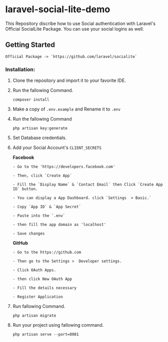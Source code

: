 
# laravel-social-lite-demo

This Repository discribe how to use Social authentication with Laravel's Official SocialLite Package. You can use your social logins as well.

 ## Getting Started

    Official Package -> `https://github.com/laravel/socialite`
    
### Installation:

1. Clone the repository and import it to your favorite IDE.
2. Run the fallowing Command.
		

    `composer install`

3. Make a copy of `.env.example` and Rename it to `.env`
4. Run the fallowing Command
		

    `php artisan key:generate`

5. Set Database credentials.

6. Add your Social Account's `CLIENT_SECRETS`

     **Facebook** 
     
       - Go to the 'https://developers.facebook.com'

       - Then, click `Create App`
       
       - Fill the `Display Name` & `Contact Email` then Click `Create App ID` button.
       
       - You can display a App Dashboard. click `Settings  > Basic.`
       
       - Copy `App ID` & `App Secret`
       
       - Paste into the `.env`
      
       - then fill the app domain as 'localhost'
       
       - Save changes

     **GitHub**
     
       - Go to the https://github.com
       
       - Then go to the Settings >  Developer settings.
       
       - Click OAuth Apps.
       
       - then click New OAuth App
       
       - Fill the details necessary
       
       - Register Application
       
       
7. Run fallowing Command.
		

    `php artisan migrate`

8. Run your project using fallowing command.
		

    `php artisan serve --port=8081`





